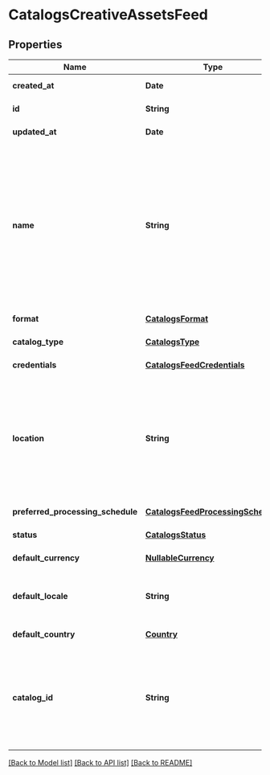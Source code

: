 # CatalogsCreativeAssetsFeed
## Properties

| Name | Type | Description | Notes |
|------------ | ------------- | ------------- | -------------|
| **created\_at** | **Date** |  | [default to null] |
| **id** | **String** |  | [default to null] |
| **updated\_at** | **Date** |  | [default to null] |
| **name** | **String** | A human-friendly name associated to a given feed. This value is currently nullable due to historical reasons. It is expected to become non-nullable in the future. | [default to null] |
| **format** | [**CatalogsFormat**](CatalogsFormat.md) |  | [default to null] |
| **catalog\_type** | [**CatalogsType**](CatalogsType.md) |  | [default to null] |
| **credentials** | [**CatalogsFeedCredentials**](CatalogsFeedCredentials.md) |  | [default to null] |
| **location** | **String** | The URL where a feed is available for download. This URL is what Pinterest will use to download a feed for processing. | [default to null] |
| **preferred\_processing\_schedule** | [**CatalogsFeedProcessingSchedule**](CatalogsFeedProcessingSchedule.md) |  | [default to null] |
| **status** | [**CatalogsStatus**](CatalogsStatus.md) |  | [default to null] |
| **default\_currency** | [**NullableCurrency**](NullableCurrency.md) |  | [default to null] |
| **default\_locale** | **String** | The locale used within a feed for product descriptions. | [default to null] |
| **default\_country** | [**Country**](Country.md) |  | [default to null] |
| **catalog\_id** | **String** | Catalog id pertaining to the feed. If not provided, feed will use a default catalog based on type. | [default to null] |

[[Back to Model list]](../README.md#documentation-for-models) [[Back to API list]](../README.md#documentation-for-api-endpoints) [[Back to README]](../README.md)

